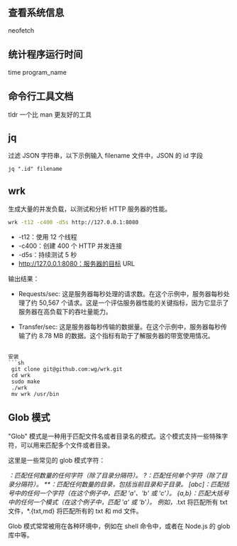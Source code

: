 ## 查看系统信息

neofetch

## 统计程序运行时间

time program_name

## 命令行工具文档

tldr 一个比 man 更友好的工具

## jq

过滤 JSON 字符串，以下示例输入 filename 文件中，JSON 的 id 字段

```shell
jq ".id" filename
```

## wrk

生成大量的并发负载，以测试和分析 HTTP 服务器的性能。

```sh
wrk -t12 -c400 -d5s http://127.0.0.1:8080
```

- -t12：使用 12 个线程
- -c400：创建 400 个 HTTP 并发连接
- -d5s：持续测试 5 秒
- http://127.0.0.1:8080：服务器的目标 URL

输出结果：

- Requests/sec: 这是服务器每秒处理的请求数。在这个示例中，服务器每秒处理了约 50,567 个请求。这是一个评估服务器性能的关键指标，因为它显示了服务器在高负载下的吞吐量能力。

- Transfer/sec: 这是服务器每秒传输的数据量。在这个示例中，服务器每秒传输了约 8.78 MB 的数据。这个指标有助于了解服务器的带宽使用情况。

````

安装
```sh
 git clone git@github.com:wg/wrk.git
 cd wrk
 sudo make
 ./wrk
 mv wrk /usr/bin
````

## Glob 模式

"Glob" 模式是一种用于匹配文件名或者目录名的模式。这个模式支持一些特殊字符，可以用来匹配多个文件或者目录。

这里是一些常见的 glob 模式字符：

_：匹配任何数量的任何字符（除了目录分隔符）。
?：匹配任何单个字符（除了目录分隔符）。
\*\*：匹配任何数量的目录，包括当前目录和子目录。
[abc]：匹配括号中的任何一个字符（在这个例子中，匹配 'a'、'b' 或 'c'）。
{a,b}：匹配大括号中的任何一个模式（在这个例子中，匹配 'a' 或 'b'）。
例如，_.txt 将匹配所有 txt 文件，\*.{txt,md} 将匹配所有的 txt 和 md 文件。

Glob 模式常常被用在各种环境中，例如在 shell 命令中，或者在 Node.js 的 glob 库中等。
